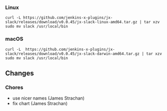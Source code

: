 ### Linux

```shell
curl -L https://github.com/jenkins-x-plugins/jx-slack/releases/download/v0.0.45/jx-slack-linux-amd64.tar.gz | tar xzv 
sudo mv slack /usr/local/bin
```

### macOS

```shell
curl -L  https://github.com/jenkins-x-plugins/jx-slack/releases/download/v0.0.45/jx-slack-darwin-amd64.tar.gz | tar xzv
sudo mv slack /usr/local/bin
```
## Changes

### Chores

* use nicer names (James Strachan)
* fix chart (James Strachan)
